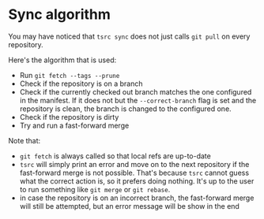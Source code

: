 # Sync algorithm

You may have noticed that `tsrc sync` does not just calls `git pull` on every repository.

Here's the algorithm that is used:


* Run `git fetch --tags --prune`
* Check if the repository is on a branch
* Check if the currently checked out branch matches the one configured in
  the manifest. If it does not but the `--correct-branch` flag is set
  and the repository is clean, the branch is changed to the configured one. 
* Check if the repository is dirty
* Try and run a fast-forward merge

Note that:

* `git fetch` is always called so that local refs are up-to-date
* `tsrc` will simply print an error and move on to the next repository if the
  fast-forward merge is not possible. That's because `tsrc` cannot guess
  what the correct action is, so it prefers doing nothing. It's up
  to the user to run something like `git merge` or `git rebase`.
* in case the repository is on an incorrect branch, the fast-forward merge will
  still be attempted, but an error message will be show in the end

